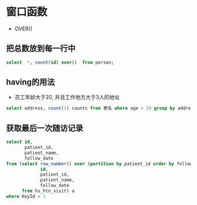 # 窗口函数
- OVER()

## 把总数放到每一行中
```sql
select  *, count(id) over()  from person;

```

## having的用法
- 员工年龄大于20, 并且工作地方大于3人的地址
```sql
select address, count(1) counts from 表名 where age > 20 group by address having counts > 3
```

## 获取最后一次随访记录
```sql
select id,
       patient_id,
       patient_name,
       follow_date
from (select row_number() over (partition by patient_id order by follow_date asc ) as KeyId,
             id,
             patient_id,
             patient_name,
             follow_date
      from hs_htn_visit) a
where KeyId = 1

```